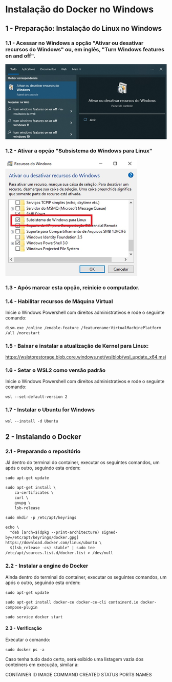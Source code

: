 # Instalação do Docker no Windows

## 1 - Preparação: Instalação do Linux no Windows

### 1.1 - Acessar no Windows a opção "Ativar ou desativar recursos do Windows" ou, em inglês, "Turn Windows features on and off".
![](./images/install-01.jpg)

### 1.2 - Ativar a opção "Subsistema do Windows para Linux"
![](./images/install-02.jpg)

### 1.3 - Após marcar esta opção, reinicie o computador.

### 1.4 - Habilitar recursos de Máquina Virtual

Inicie o Windows Powershell com direitos administrativos e rode o seguinte comando:
```
dism.exe /online /enable-feature /featurename:VirtualMachinePlatform /all /norestart
```

### 1.5 - Baixar e instalar a atualização de Kernel para Linux:

https://wslstorestorage.blob.core.windows.net/wslblob/wsl_update_x64.msi

### 1.6 - Setar o WSL2 como versão padrão

Inicie o Windows Powershell com direitos administrativos e rode o seguinte comando:
```
wsl --set-default-version 2
```

### 1.7 - Instalar o Ubuntu for Windows
```
wsl --install -d Ubuntu
```

## 2 - Instalando o Docker

### 2.1 - Preparando o repositório

Já dentro do terminal do container, executar os seguintes comandos, um após o outro, seguindo esta ordem:
```
sudo apt-get update
```
```
sudo apt-get install \
    ca-certificates \
    curl \
    gnupg \
    lsb-release
```
```
sudo mkdir -p /etc/apt/keyrings
```
```
echo \
  "deb [arch=$(dpkg --print-architecture) signed-by=/etc/apt/keyrings/docker.gpg] https://download.docker.com/linux/ubuntu \
  $(lsb_release -cs) stable" | sudo tee /etc/apt/sources.list.d/docker.list > /dev/null
```

### 2.2 - Instalar a engine do Docker

Ainda dentro do terminal do container, executar os seguintes comandos, um após o outro, seguindo esta ordem:

```
sudo apt-get update
```
```
sudo apt-get install docker-ce docker-ce-cli containerd.io docker-compose-plugin
```
```
sudo service docker start
```

#### 2.3 - Verificação

Executar o comando:
```
sudo docker ps -a
```

Caso tenha tudo dado certo, será exibido uma listagem vazia dos conteiners em execução, similar a:

CONTAINER ID   IMAGE     COMMAND   CREATED   STATUS    PORTS     NAMES
